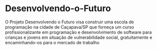 # Desenvolvendo-o-Futuro
O Projeto Desenvolvendo o Futuro visa construir uma escola de programação na cidade de Caçapava/SP que forneça um curso profissionalizante em programação e desenvolvimento de software para crianças e jovens em situação de vulnerabilidade social, gratuitamente e encaminhando-os para o mercado de trabalho
